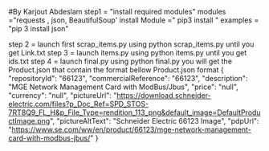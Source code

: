 #By Karjout Abdeslam
 step1 = "install required modules" 
    modules ="requests , json, BeautifulSoup'
    install Module =" pip3 install <ModuleName>"
    examples = "pip 3 install json"  

step 2 = 
    launch first scrap_items.py  using python scrap_items.py
    until you get Link.txt 
step 3 = 
    launch items.py using python items.py
    until you get ids.txt
step 4 = 
    launch final.py using python final.py
    you will get the Product.json that contain the format  bellow
    Product.json format 
        {
            "repositoryId": "66123",
            "commercialReference": "66123",
            "description": "MGE Network Management Card with ModBus/Jbus",
            "price": "null",
            "currency": "null",
            "pictureUrl": "https://download.schneider-electric.com/files?p_Doc_Ref=SPD_STOS-7RT8Q9_FL_H&p_File_Type=rendition_113_png&default_image=DefaultProductImage.png",
            "pictureAltText": "Schneider Electric 66123 Image",
            "pdpUrl": "https://www.se.com/ww/en/product/66123/mge-network-management-card-with-modbus-jbus/"
        }

